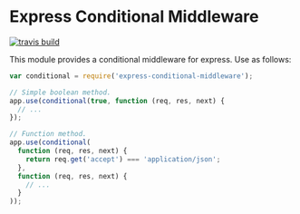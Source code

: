 # Express Conditional Middleware

[![travis build](https://travis-ci.org/elliotttf/express-conditional-middleware.svg?branch=master)](https://travis-ci.org/elliotttf/express-conditional-middleware)

This module provides a conditional middleware for express. Use as follows:

```javascript
var conditional = require('express-conditional-middleware');

// Simple boolean method.
app.use(conditional(true, function (req, res, next) {
  // ...
});

// Function method.
app.use(conditional(
  function (req, res, next) {
    return req.get('accept') === 'application/json';
  },
  function (req, res, next) {
    // ...
  }
));
```

